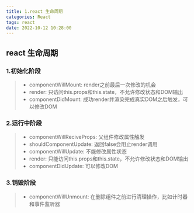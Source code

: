 ```yaml
---
title: 1.react 生命周期
categories: React
tags: react
date: 2022-10-12 10:28:00
---
```


## react 生命周期
### 1.初始化阶段
> * componentWillMount: render之前最后一次修改的机会
> * render: 只访问this.props和this.state，不允许修改状态和DOM输出
> * componentDidMount: 成功render并渲染完成真实DOM之后触发，可以修改DOM

### 2.运行中阶段
> * componentWillReciveProps: 父组件修改属性触发
> * shouldComponentUpdate: 返回false会阻止render调用
> * componentWillUpdate: 不能修改属性状态
> * render: 只能访问this.props和this.state，不允许修改状态和DOM输出
> * componentDidUpdate: 可以修改DOM

### 3.销毁阶段
> * componentWillUnmount: 在删除组件之前进行清理操作，比如计时器和事件监听器